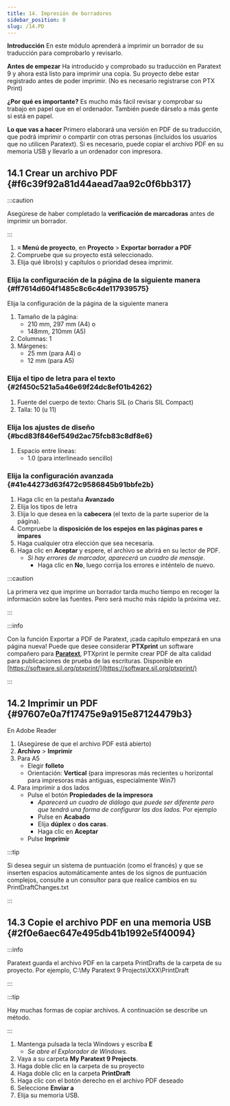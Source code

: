 ```yaml
---
title: 14. Impresión de borradores
sidebar_position: 8
slug: /14.PD
---
```




**Introducción** En este módulo aprenderá a imprimir un borrador de su traducción para comprobarlo y revisarlo.


**Antes de empezar** Ha introducido y comprobado su traducción en Paratext 9 y ahora está listo para imprimir una copia. Su proyecto debe estar registrado antes de poder imprimir. (No es necesario registrarse con PTX Print)


**¿Por qué es importante?** Es mucho más fácil revisar y comprobar su trabajo en papel que en el ordenador. También puede dárselo a más gente si está en papel.


**Lo que vas a hacer** Primero elaborará una versión en PDF de su traducción, que podrá imprimir o compartir con otras personas (incluidos los usuarios que no utilicen Paratext). Si es necesario, puede copiar el archivo PDF en su memoria USB y llevarlo a un ordenador con impresora.


## 14.1 Crear un archivo PDF {#f6c39f92a81d44aead7aa92c0f6bb317}


:::caution

Asegúrese de haber completado la **verificación de marcadoras** antes de imprimir un borrador.

:::



1. **≡ Menú de proyecto**, en **Proyecto** &gt; **Exportar borrador a PDF**
2. Compruebe que su proyecto está seleccionado.
3. Elija qué libro(s) y capítulos o prioridad desea imprimir.

### Elija la configuración de la página de la siguiente manera {#ff7614d604f1485c8c6c4de117939575}


Elija la configuración de la página de la siguiente manera

1. Tamaño de la página:
    - 210 mm, 297 mm (A4) o
    - 148mm, 210mm (A5)
2. Columnas: 1
3. Márgenes:
    - 25 mm (para A4) o
    - 12 mm (para A5)

### Elija el tipo de letra para el texto {#2f450c521a5a46e69f24dc8ef01b4262}

1. Fuente del cuerpo de texto: Charis SIL (o Charis SIL Compact)
2. Talla: 10 (u 11)

### Elija los ajustes de diseño {#bcd83f846ef549d2ac75fcb83c8df8e6}

1. Espacio entre líneas:
    - 1.0 (para interlineado sencillo)

### Elija la configuración avanzada {#41e44273d63f472c9586845b91bbfe2b}

1. Haga clic en la pestaña **Avanzado**
2. Elija los tipos de letra
3. Elija lo que desea en la **cabecera** (el texto de la parte superior de la página).
4. Compruebe la **disposición de los espejos en las páginas pares e impares**
5. Haga cualquier otra elección que sea necesaria.
6. Haga clic en **Aceptar** y espere, el archivo se abrirá en su lector de PDF.
    - _Si hay errores de marcador, aparecerá un cuadro de mensaje_.
        - Haga clic en **No**, luego corrija los errores e inténtelo de nuevo.

:::caution

La primera vez que imprime un borrador tarda mucho tiempo en recoger la información sobre las fuentes. Pero será mucho más rápido la próxima vez.

:::




:::info

Con la función Exportar a PDF de Paratext, ¡cada capítulo empezará en una página nueva! Puede que desee considerar **PTXprint** un software compañero para [**Paratext**](https://paratext.org/), PTXprint le permite crear PDF de alta calidad para publicaciones de prueba de las escrituras. Disponible en [https://software.sil.org/ptxprint/](https://software.sil.org/ptxprint/)

:::




## 14.2 Imprimir un PDF {#97607e0a7f17475e9a915e87124479b3}


En Adobe Reader

1. (Asegúrese de que el archivo PDF está abierto)
2. **Archivo** &gt; **Imprimir**
3. Para A5
    - Elegir **folleto**
    - Orientación: **Vertical** (para impresoras más recientes u horizontal para impresoras más antiguas, especialmente Win7)
4. Para imprimir a dos lados
    - Pulse el botón **Propiedades de la impresora**
        - _Aparecerá un cuadro de diálogo que puede ser diferente pero que tendrá una forma de configurar las dos lados._ Por ejemplo
        - Pulse en **Acabado**
        - Elija **dúplex** o **dos caras**.
        - Haga clic en **Aceptar**
    - Pulse **Imprimir**

:::tip

Si desea seguir un sistema de puntuación (como el francés) y que se inserten espacios automáticamente antes de los signos de puntuación complejos, consulte a un consultor para que realice cambios en su PrintDraftChanges.txt

:::




## 14.3 Copie el archivo PDF en una memoria USB {#2f0e6aec647e495db41b1992e5f40094}


:::info

Paratext guarda el archivo PDF en la carpeta PrintDrafts de la carpeta de su proyecto. Por ejemplo, C:\My Paratext 9 Projects\XXX\PrintDraft

:::




:::tip

Hay muchas formas de copiar archivos. A continuación se describe un método.

:::



1. Mantenga pulsada la tecla Windows y escriba **E**
    - _Se abre el Explorador de Windows._
2. Vaya a su carpeta **My Paratext 9 Projects**.
3. Haga doble clic en la carpeta de su proyecto
4. Haga doble clic en la carpeta **PrintDraft**
5. Haga clic con el botón derecho en el archivo PDF deseado
6. Seleccione **Enviar a**
7. Elija su memoria USB.
